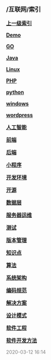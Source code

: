 ### /互联网/索引


**[上一级索引]()**

**[Demo](/互联网/Demo/)**

**[GO](/互联网/GO/)**

**[Java](/互联网/Java/)**

**[Linux](/互联网/Linux/)**

**[PHP](/互联网/PHP/)**

**[python](/互联网/python/)**

**[windows](/互联网/windows/)**

**[wordpress](/互联网/wordpress/)**

**[人工智能](/互联网/人工智能/)**

**[前端](/互联网/前端/)**

**[后端](/互联网/后端/)**

**[小程序](/互联网/小程序/)**

**[开发环境](/互联网/开发环境/)**

**[开源](/互联网/开源/)**

**[数据层](/互联网/数据层/)**

**[服务器运维](/互联网/服务器运维/)**

**[测试](/互联网/测试/)**

**[版本管理](/互联网/版本管理/)**

**[知识点](/互联网/知识点/)**

**[算法](/互联网/算法/)**

**[系统架构](/互联网/系统架构/)**

**[编码规范](/互联网/编码规范/)**

**[解决方案](/互联网/解决方案/)**

**[设计模式](/互联网/设计模式/)**

**[软件工程](/互联网/软件工程/)**

**[软件开发方法](/互联网/软件开发方法/)**


<font size=2 color='grey'> 2020-03-12 16:14 </font>

